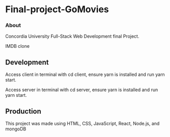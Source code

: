 ﻿# Final-project-GoMovies
 
 
### About
Concordia University Full-Stack Web Development final Project.

IMDB clone

## Development
Access client in terminal with cd client, ensure yarn is installed and run yarn start.

Access server in terminal with cd server, ensure yarn is installed and run yarn start.

## Production
This project was made using HTML, CSS, JavaScript, React, Node.js, and mongoDB

